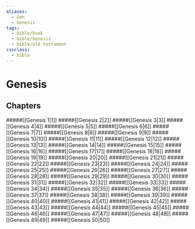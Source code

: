 ```yaml
---
aliases:
  - Gen
  - Genesis
tags:
  - bible/book
  - bible/Genesis
  - bible/old testament
cssclass:
  - bible
---
```


# Genesis

## Chapters

#####[[Genesis 1|1]]
#####[[Genesis 2|2]]
#####[[Genesis 3|3]]
#####[[Genesis 4|4]]
#####[[Genesis 5|5]]
#####[[Genesis 6|6]]
#####[[Genesis 7|7]]
#####[[Genesis 8|8]]
#####[[Genesis 9|9]]
#####[[Genesis 10|10]]
#####[[Genesis 11|11]]
#####[[Genesis 12|12]]
#####[[Genesis 13|13]]
#####[[Genesis 14|14]]
#####[[Genesis 15|15]]
#####[[Genesis 16|16]]
#####[[Genesis 17|17]]
#####[[Genesis 18|18]]
#####[[Genesis 19|19]]
#####[[Genesis 20|20]]
#####[[Genesis 21|21]]
#####[[Genesis 22|22]]
#####[[Genesis 23|23]]
#####[[Genesis 24|24]]
#####[[Genesis 25|25]]
#####[[Genesis 26|26]]
#####[[Genesis 27|27]]
#####[[Genesis 28|28]]
#####[[Genesis 29|29]]
#####[[Genesis 30|30]]
#####[[Genesis 31|31]]
#####[[Genesis 32|32]]
#####[[Genesis 33|33]]
#####[[Genesis 34|34]]
#####[[Genesis 35|35]]
#####[[Genesis 36|36]]
#####[[Genesis 37|37]]
#####[[Genesis 38|38]]
#####[[Genesis 39|39]]
#####[[Genesis 40|40]]
#####[[Genesis 41|41]]
#####[[Genesis 42|42]]
#####[[Genesis 43|43]]
#####[[Genesis 44|44]]
#####[[Genesis 45|45]]
#####[[Genesis 46|46]]
#####[[Genesis 47|47]]
#####[[Genesis 48|48]]
#####[[Genesis 49|49]]
#####[[Genesis 50|50]]
